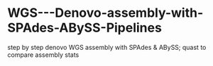 # WGS---Denovo-assembly-with-SPAdes-ABySS-Pipelines
step by step denovo WGS assembly with SPAdes &amp;  ABySS;   quast to compare assembly stats
